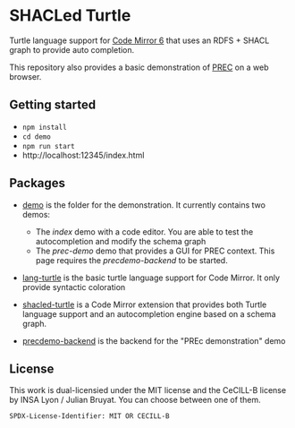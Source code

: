 # SHACLed Turtle

Turtle language support for [Code Mirror 6](https://codemirror.net/6/) that uses
an RDFS + SHACL graph to provide auto completion.

This repository also provides a basic demonstration of
[PREC](https://github.com/BruJu/PREC) on a web browser.

## Getting started

- `npm install`
- `cd demo`
- `npm run start`
- http://localhost:12345/index.html


## Packages

- [demo](demo) is the folder for the demonstration. It currently contains two
demos:
  - The *index* demo with a code editor. You are able to test the autocompletion
  and modify the schema graph
  - The *prec-demo* demo that provides a GUI for PREC context. This page
  requires the *precdemo-backend* to be started.

- [lang-turtle](lang-turtle) is the basic turtle language support for Code
Mirror. It only provide syntactic coloration

- [shacled-turtle](shacled-turtle) is a Code Mirror extension that provides both
Turtle language support and an autocompletion engine based on a schema graph.

- [precdemo-backend](precdemo-backend) is the backend for the "PREc demonstration"
demo


## License

This work is dual-licensied under the MIT license and the CeCILL-B license by INSA Lyon / Julian Bruyat. You can choose between one of them.

`SPDX-License-Identifier: MIT OR CECILL-B`
